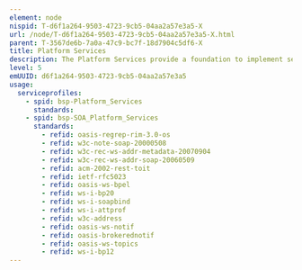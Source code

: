 ```yaml
---
element: node
nispid: T-d6f1a264-9503-4723-9cb5-04aa2a57e3a5-X
url: /node/T-d6f1a264-9503-4723-9cb5-04aa2a57e3a5-X.html
parent: T-3567de6b-7a0a-47c9-bc7f-18d7904c5df6-X
title: Platform Services
description: The Platform Services provide a foundation to implement services in a loosely coupled environment, where flexible and agile service orchestration is a requirement. They offer generic building blocks for implementation (e.g. discovery, message busses, orchestration, information abstraction and access, etc.) and can be used as a capability integration platform in a heterogeneous service-provisioning ecosystem.
level: 5
emUUID: d6f1a264-9503-4723-9cb5-04aa2a57e3a5
usage:
  serviceprofiles:
    - spid: bsp-Platform_Services
      standards:
    - spid: bsp-SOA_Platform_Services
      standards:
        - refid: oasis-regrep-rim-3.0-os
        - refid: w3c-note-soap-20000508
        - refid: w3c-rec-ws-addr-metadata-20070904
        - refid: w3c-rec-ws-addr-soap-20060509
        - refid: acm-2002-rest-toit
        - refid: ietf-rfc5023
        - refid: oasis-ws-bpel
        - refid: ws-i-bp20
        - refid: ws-i-soapbind
        - refid: ws-i-attprof
        - refid: w3c-address
        - refid: oasis-ws-notif
        - refid: oasis-brokerednotif
        - refid: oasis-ws-topics
        - refid: ws-i-bp12
---
```

